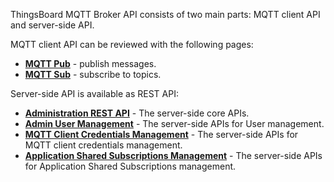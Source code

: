 
ThingsBoard MQTT Broker API consists of two main parts: MQTT client API and server-side API.

MQTT client API can be reviewed with the following pages:

* [**MQTT Pub**](https://mosquitto.org/man/mosquitto_pub-1.html) - publish messages.
* [**MQTT Sub**](https://mosquitto.org/man/mosquitto_sub-1.html) - subscribe to topics.

Server-side API is available as REST API:

* [**Administration REST API**](/docs/mqtt-broker/rest-api) - The server-side core APIs.
* [**Admin User Management**](/docs/mqtt-broker/user-management/) - The server-side APIs for User management.
* [**MQTT Client Credentials Management**](/docs/mqtt-broker/mqtt-client-credentials-management/) - The server-side APIs for MQTT client credentials management.
* [**Application Shared Subscriptions Management**](/docs/mqtt-broker/application-shared-subscription/) - The server-side APIs for Application Shared Subscriptions management.
